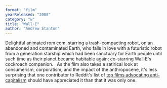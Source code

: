 ```yaml
---
format: "film"
yearReleased: "2008"
category: "w"
title: "Wall·E"
author: "Andrew Stanton"
---
```

Delightful animated rom com, starring a trash-compacting  robot, on an abandoned and contaminated Earth, who falls in love with a  futuristic robot from a generation starship which had been sanctuary for Earth  people until such time as their planet became habitable again; co-starring  Wall·E's cockroach companion.
 
As the film also takes a satirical look at consumerism,  corporatism, and the impact of the anthropocene, it's less surprising that one  contributor to Reddit's list of <a href="https://ww.reddit.com/r/Anarchism/comments/2a2r93/can_we_compile_a_list_of_the_top_films_advocating/"> top films advocating anti-capitalism</a> should have appreciated it than that it  was only one.
 